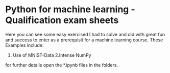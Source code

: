 # Python for machine learning - Qualification exam sheets

Here you can see some easy exercised I had to solve and did with great fun and success to enter as a prerequisit for a machine learning course. These Examples include:
1. Use of MNIST-Data
2.Intense NumPy

for further details open the *.ipynb files in the folders.
